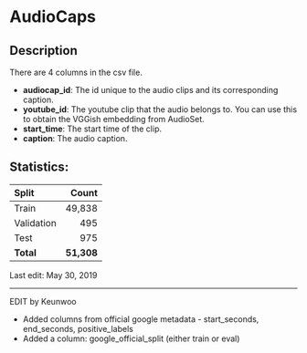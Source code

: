 # AudioCaps

## Description
There are 4 columns in the csv file.
- **audiocap_id**: The id unique to the audio clips and its corresponding caption.
- **youtube_id**: The youtube clip that the audio belongs to. You can use this to obtain the VGGish embedding from AudioSet.
- **start_time**: The start time of the clip.
- **caption**: The audio caption.

## Statistics:

| Split            |       Count |
| :--------------- | ----------: |
| Train            |      49,838 |
| Validation       |         495 |
| Test             |         975 |
| **Total**        | **51,308** |


Last edit: May 30, 2019

----------

EDIT by Keunwoo

- Added columns from official google metadata - start_seconds, end_seconds, positive_labels
- Added a column: google_official_split (either train or eval)

